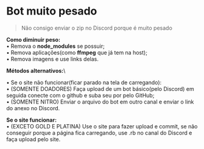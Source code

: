 # Bot muito pesado

> Não consigo enviar o zip no Discord porque é muito pesado

**Como diminuir peso:**\
&#x20;• Remova o **node\_modules** se possuir;\
&#x20;• Remova aplicações(como **ffmpeg** que já tem na host);\
&#x20;• Remova imagens e use links delas.

**Métodos alternativos:**\


• Se o site não funcionar(ficar parado na tela de carregando): \
&#x20;• (SOMENTE DOADORES) Faça upload de um bot básico(pelo Discord) em seguida conecte com o github e suba seu por pelo GitHub; \
&#x20;• (SOMENTE NITRO) Enviar o arquivo do bot em outro canal e enviar o link do anexo no Discord.

**Se o site funcionar:** \
&#x20;• (EXCETO GOLD E PLATINA) Use o site para fazer upload e commit, se não conseguir porque a página fica carregando, use .rb no canal do Discord e faça upload pelo site.
